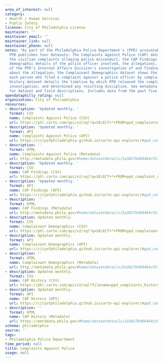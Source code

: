```yaml
---
area_of_interest: null
category:
- Health / Human Services
- Public Safety
license: City of Philadelphia License
maintainer: ''
maintainer_email: ''
maintainer_link: null
maintainer_phone: null
notes: "As part of the Philadelphia Police Department's (PPD) accountability processes,
  PPD publishes four datasets: The Complaints Against Police (CAP) dataset documents
  the civilian complaints alleging police misconduct; the CAP Findings dataset provides
  demographic details of the police officer involved, the allegations, and the status
  of the PPD's Internal Affairs Division's investigation of and findings (if available)
  about the allegation; the Complainant Demographics dataset shows the race, sex, and age of
  each person who filed a complaint against a police officer by complaint number, and CAP
  History dataset details the timeline by which PPD released the complaint, concluded the
  investigation, and determined any resulting discipline. See metadata links below
  for dataset and field descriptions. Includes data from the past five years. Updated monthly."
opendataphilly_rating: null
organization: City of Philadelphia
resources:
- description: 'Updated monthly. '
  format: CSV
  name: Complaints Against Police (CSV)
  url: https://phl.carto.com/api/v2/sql?q=SELECT+*+FROM+ppd_complaints&filename=ppd_complaints&format=csv&skipfields=cartodb_id,the_geom,the_geom_webmercator
- description: 'Updated monthly. '
  format: API
  name: Complaints Against Police (API)
  url: https://cityofphiladelphia.github.io/carto-api-explorer/#ppd_complaints
- description: ''
  format: HTML
  name: Complaints Against Police (Metadata)
  url: http://metadata.phila.gov/#home/datasetdetails/5a3827b4b9464c55711a0816/representationdetails/5a3827dbb954635579423e0f/
- description: 'Updated monthly. '
  format: CSV
  name: CAP Findings (CSV)
  url: https://phl.carto.com/api/v2/sql?q=SELECT+*+FROM+ppd_complaint_disciplines&filename=ppd_complaint_disciplines&format=csv&skipfields=cartodb_id,the_geom,the_geom_webmercator
- description: 'Updated monthly. '
  format: API
  name: CAP Findings (API)
  url: https://cityofphiladelphia.github.io/carto-api-explorer/#ppd_complaint_disciplines
- description: ''
  format: HTML
  name: CAP Findings (Metadata)
  url: http://metadata.phila.gov/#home/datasetdetails/5a3827b4b9464c55711a0816/representationdetails/5a3827b6b9464c55711a081a/
- description: Updated monthly.
  format: CSV
  name: Complainant Demographics (CSV)
  url: https://phl.carto.com/api/v2/sql?q=SELECT+*+FROM+ppd_complainant_demographics&filename=ppd_complainant_demographics&format=csv&skipfields=cartodb_id,the_geom,the_geom_webmercator
- description: Updated monthly.
  format: API
  name: Complainant Demographics (API)
  url: https://cityofphiladelphia.github.io/carto-api-explorer/#ppd_complainant_demographics
- description: ''
  format: HTML
  name: Complainant Demographics (Metadata)
  url: http://metadata.phila.gov/#home/datasetdetails/5a3827b4b9464c55711a0816/representationdetails/5da768d5e1847000154b928a/
- description: Updated monthly.
  format: CSV
  name: CAP History (CSV)
  url: https://phl.carto.com/api/v2/sql?filename=ppd_complaints_history&format=csv&skipfields=cartodb_id,the_geom,the_geom_webmercator&q=SELECT%20*%20FROM%20ppd_complaints_history
- description: Updated monthly.
  format: API
  name: CAP History (API)
  url: https://cityofphiladelphia.github.io/carto-api-explorer/#ppd_complaints_history
- description: ''
  format: HTML
  name: CAP History (Metadata)
  url: https://metadata.phila.gov/#home/datasetdetails/5a3827b4b9464c55711a0816/representationdetails/63c86b4ebe68e70012069642/
schema: philadelphia
source: ''
tags:
- Philadelphia Police Department
time_period: null
title: Complaints Against Police
usage: null
---
```

